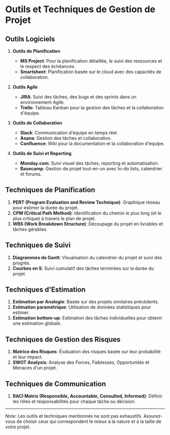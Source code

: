 # Outils et Techniques de Gestion de Projet

## Outils Logiciels
1. **Outils de Planification**
   - **MS Project**: Pour la planification détaillée, le suivi des ressources et le respect des échéances.
   - **Smartsheet**: Planification basée sur le cloud avec des capacités de collaboration.

2. **Outils Agile**
   - **JIRA**: Suivi des tâches, des bugs et des sprints dans un environnement Agile.
   - **Trello**: Tableau Kanban pour la gestion des tâches et la collaboration d'équipe.

3. **Outils de Collaboration**
   - **Slack**: Communication d'équipe en temps réel.
   - **Asana**: Gestion des tâches et collaboration.
   - **Confluence**: Wiki pour la documentation et la collaboration d'équipe.

4. **Outils de Suivi et Reporting**
   - **Monday.com**: Suivi visuel des tâches, reporting et automatisation.
   - **Basecamp**: Gestion de projet tout-en-un avec to-do lists, calendrier et forums.

## Techniques de Planification
1. **PERT (Program Evaluation and Review Technique)**: Graphique réseau pour estimer la durée du projet.
2. **CPM (Critical Path Method)**: Identification du chemin le plus long (et le plus critique) à travers le plan de projet.
3. **WBS (Work Breakdown Structure)**: Découpage du projet en livrables et tâches gérables.

## Techniques de Suivi
1. **Diagrammes de Gantt**: Visualisation du calendrier du projet et suivi des progrès.
2. **Courbes en S**: Suivi cumulatif des tâches terminées sur la durée du projet.

## Techniques d'Estimation
1. **Estimation par Analogie**: Basée sur des projets similaires précédents.
2. **Estimation paramétrique**: Utilisation de données statistiques pour estimer.
3. **Estimation bottom-up**: Estimation des tâches individuelles pour obtenir une estimation globale.

## Techniques de Gestion des Risques
1. **Matrice des Risques**: Évaluation des risques basée sur leur probabilité et leur impact.
2. **SWOT Analysis**: Analyse des Forces, Faiblesses, Opportunités et Menaces d'un projet.

## Techniques de Communication
1. **RACI Matrix (Responsible, Accountable, Consulted, Informed)**: Définir les rôles et responsabilités pour chaque tâche ou décision.

---

_Note_: Les outils et techniques mentionnés ne sont pas exhaustifs. Assurez-vous de choisir ceux qui correspondent le mieux à la nature et à la taille de votre projet.
